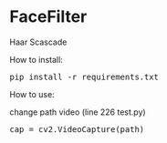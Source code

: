 # FaceFilter
Haar Scascade

How to install:
<pre>pip install -r requirements.txt</pre>
How to use:

change path video (line 226 test.py)
<pre>cap = cv2.VideoCapture(path)</pre>
